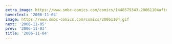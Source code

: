 ```yaml
---
extra_image: https://www.smbc-comics.com/comics/1448579343-20061104after.png
hovertext: '2006-11-04'
image: https://www.smbc-comics.com/comics/20061104.gif
next: '2006-11-05'
prev: '2006-11-03'
title: '2006-11-04'
---
```


